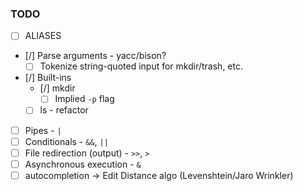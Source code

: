 ### TODO

- [ ] ALIASES
- [/] Parse arguments - yacc/bison?
    - [ ] Tokenize string-quoted input for mkdir/trash, etc.
- [/] Built-ins
    - [/] mkdir
        - [ ] Implied `-p` flag
    - [ ] ls - refactor
- [ ] Pipes - `|`
- [ ] Conditionals - `&&`, `||`
- [ ] File redirection (output) - `>>`, `>`
- [ ] Asynchronous execution - `&`
- [ ] autocompletion -> Edit Distance algo (Levenshtein/Jaro Wrinkler)